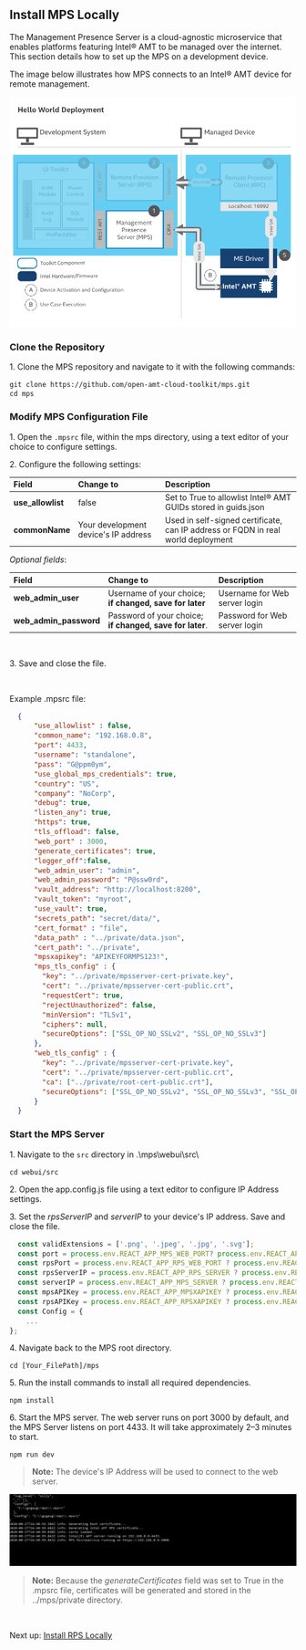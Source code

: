## Install MPS Locally

The Management Presence Server is a cloud-agnostic microservice that enables platforms featuring Intel&reg; AMT to be managed over the internet. This section details how to set up the MPS on a development device.

The image below illustrates how MPS connects to an Intel&reg; AMT device for remote management.

[![MPS](../assets/images/MPS_Overview.png)](../assets/images/MPS_Overview.png)

### Clone the Repository

1\. Clone the MPS repository and navigate to it with the following commands:

```
git clone https://github.com/open-amt-cloud-toolkit/mps.git
cd mps
```

### Modify MPS Configuration File

1\. Open the `.mpsrc` file, within the mps directory, using a text editor of your choice to configure settings.

2\. Configure the following settings:

| Field       |  Change to    | Description |
| :----------- | :-------------- | :- |
| **use_allowlist** | false | Set to True to allowlist Intel&reg; AMT GUIDs stored in guids.json |
| **commonName** | Your development device's IP address | Used in self-signed certificate, can IP address or FQDN in real world deployment|

*Optional fields*:

| Field       |  Change to    | Description |
| :----------- | :-------------- | :- |
| **web_admin_user**| Username of your choice; **if changed, save for later** | Username for Web server login |
| **web_admin_password**| Password of your choice; **if changed, save for later**. | Password for Web server login |

<br>

3\. Save and close the file.

<br>

Example .mpsrc file:

```json hl_lines="2 3"
  {
      "use_allowlist" : false,
      "common_name": "192.168.0.8",
      "port": 4433,
      "username": "standalone",
      "pass": "G@ppm0ym",
      "use_global_mps_credentials": true,
      "country": "US",
      "company": "NoCorp",
      "debug": true,
      "listen_any": true,
      "https": true,
      "tls_offload": false,
      "web_port" : 3000,
      "generate_certificates": true,
      "logger_off":false,
      "web_admin_user": "admin",
      "web_admin_password": "P@ssw0rd",
      "vault_address": "http://localhost:8200",
      "vault_token": "myroot",
      "use_vault": true,
      "secrets_path": "secret/data/",
      "cert_format" : "file",
      "data_path" : "../private/data.json",
      "cert_path": "../private",
      "mpsxapikey": "APIKEYFORMPS123!",
      "mps_tls_config" : {
        "key": "../private/mpsserver-cert-private.key",
        "cert": "../private/mpsserver-cert-public.crt",
        "requestCert": true,
        "rejectUnauthorized": false,
        "minVersion": "TLSv1",
        "ciphers": null,
        "secureOptions": ["SSL_OP_NO_SSLv2", "SSL_OP_NO_SSLv3"]
      },
      "web_tls_config" : {
        "key": "../private/mpsserver-cert-private.key",
        "cert": "../private/mpsserver-cert-public.crt",
        "ca": ["../private/root-cert-public.crt"],
        "secureOptions": ["SSL_OP_NO_SSLv2", "SSL_OP_NO_SSLv3", "SSL_OP_NO_COMPRESSION", "SSL_OP_CIPHER_SERVER_PREFERENCE","SSL_OP_NO_TLSv1", "SSL_OP_NO_TLSv11"]
      }
  }

```

### Start the MPS Server

1\. Navigate to the `src` directory in .\mps\webui\src\

```
cd webui/src
```

2\. Open the app.config.js file using a text editor to configure IP Address settings.

3\. Set the *rpsServerIP* and *serverIP* to your device's IP address. Save and close the file.

``` javascript hl_lines="4 5"
  const validExtensions = ['.png', '.jpeg', '.jpg', '.svg'];
  const port = process.env.REACT_APP_MPS_WEB_PORT? process.env.REACT_APP_MPS_WEB_PORT : 3000;
  const rpsPort = process.env.REACT_APP_RPS_WEB_PORT ? process.env.REACT_APP_RPS_WEB_PORT : 8081;
  const rpsServerIP = process.env.REACT_APP_RPS_SERVER ? process.env.REACT_APP_RPS_SERVER : '192.168.0.8';
  const serverIP = process.env.REACT_APP_MPS_SERVER ? process.env.REACT_APP_MPS_SERVER : '192.168.0.8';
  const mpsAPIKey = process.env.REACT_APP_MPSXAPIKEY ? process.env.REACT_APP_MPSXAPIKEY : 'APIKEYFORMPS123!';
  const rpsAPIKey = process.env.REACT_APP_RPSXAPIKEY ? process.env.REACT_APP_RPSXAPIKEY : 'APIKEYFORRPS123!'
  const Config = {
    ...
};
```

4\. Navigate back to the MPS root directory.

```
cd [Your_FilePath]/mps
```

5\. Run the install commands to install all required dependencies.

```
npm install
```

6\. Start the MPS server. The web server runs on port 3000 by default, and the MPS Server listens on port 4433. It will take approximately 2–3 minutes to start.
    
```
npm run dev
```

>**Note:** The device's IP Address will be used to connect to the web server.

[![mps](../assets/images/MPS_npmrundev.png)](../assets/images/MPS_npmrundev.png)

>**Note:** Because the *generateCertificates* field was set to True in the .mpsrc file, certificates will be generated and stored in the ../mps/private directory.

<br>

Next up: [Install RPS Locally](installRPS.md)
